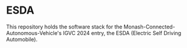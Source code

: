 # ESDA

This repository holds the software stack for the Monash-Connected-Autonomous-Vehicle's IGVC 2024 entry, the ESDA (Electric Self Driving Automobile).
